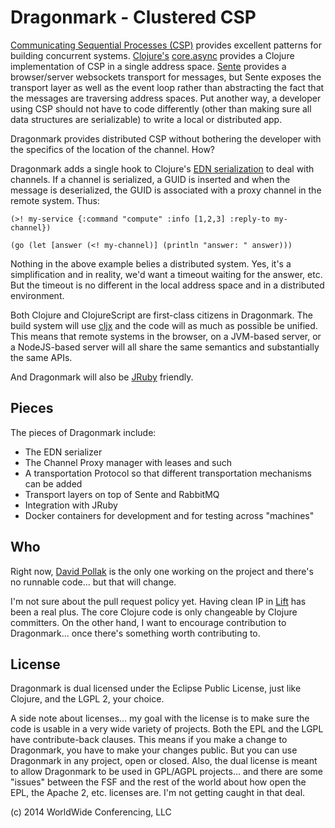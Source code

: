 # Dragonmark - Clustered CSP

[Communicating Sequential Processes (CSP)](http://en.wikipedia.org/wiki/Communicating_sequential_processes) provides excellent patterns
for building concurrent systems. [Clojure's](http://clojure.org/)
[core.async](https://github.com/clojure/core.async) provides
a Clojure implementation of CSP in a single address space.
[Sente](https://github.com/ptaoussanis/sente) provides a
browser/server
websockets transport for messages, but Sente exposes the transport
layer as well as the event loop rather than abstracting the
fact that the messages are traversing address spaces. Put another
way, a developer using CSP should not have to code differently
(other than making sure all data structures are serializable)
to write a local or distributed app.

Dragonmark provides distributed CSP without bothering the developer
with the specifics of the location of the channel. How?

Dragonmark adds a single hook to Clojure's [EDN serialization](https://github.com/edn-format/edn) to deal with channels. If a channel is serialized, a GUID
is inserted and when the message is deserialized, the GUID is associated
with a proxy channel in the remote system. Thus:

```
(>! my-service {:command "compute" :info [1,2,3] :reply-to my-channel})

(go (let [answer (<! my-channel)] (println "answer: " answer)))
```

Nothing in the above example belies a distributed system.
Yes, it's a simplification and in reality, we'd want a timeout
waiting for the answer, etc. But the timeout is no different
in the local address space and in a distributed environment.

Both Clojure and ClojureScript are first-class citizens in Dragonmark.
The build system will use [cljx](https://github.com/lynaghk/cljx) and
the code will as much as possible be unified. This means that
remote systems in the browser, on a JVM-based server, or a NodeJS-based
server will all share the same semantics and substantially the same
APIs.

And Dragonmark will also be [JRuby](http://jruby.org/) friendly.

## Pieces

The pieces of Dragonmark include:

* The EDN serializer
* The Channel Proxy manager with leases and such
* A transportation Protocol so that different transportation mechanisms can be added
* Transport layers on top of Sente and RabbitMQ
* Integration with JRuby
* Docker containers for development and for testing across "machines"


## Who

Right now, [David Pollak](https://twitter.com/dpp) is the
only one working on the project and there's no runnable code...
but that will change.

I'm not sure about the pull request policy yet. Having
clean IP in [Lift](http://liftweb.net) has been a real plus.
The core Clojure code is only changeable by Clojure committers.
On the other hand, I want to encourage contribution to Dragonmark...
once there's something worth contributing to.

## License

Dragonmark is dual licensed under the Eclipse Public License,
just like Clojure, and the LGPL 2, your choice.

A side note about licenses... my goal with the license is to
make sure the code is usable in a very wide variety of projects.
Both the EPL and the LGPL have contribute-back clauses. This means
if you make a change to Dragonmark, you have to make your changes
public. But you can use Dragonmark in any project, open or closed.
Also, the dual license is meant to allow Dragonmark to be used in
GPL/AGPL projects... and there are some "issues" between the FSF
and the rest of the world about how open the EPL, the Apache 2, etc.
licenses are. I'm not getting caught in that deal.

(c) 2014 WorldWide Conferencing, LLC

